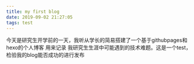 ```yaml
---
title: my first blog
date: 2019-09-02 21:27:05
tags: test
---
```

今天是研究生开学前的一天，我听从学长的简易搭建了一个基于githubpages和hexo的个人博客
用来记录 我研究生生涯中可能遇到的技术难题。这是一个test，检验我的blog能否成功的进行发布